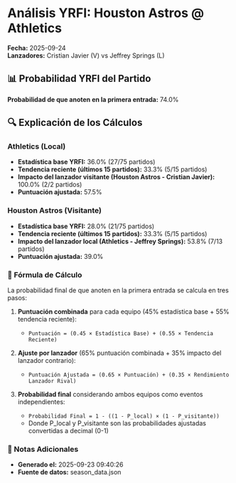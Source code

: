 # Análisis YRFI: Houston Astros @ Athletics

**Fecha:** 2025-09-24  
**Lanzadores:** Cristian Javier (V) vs Jeffrey Springs (L)

## 📊 Probabilidad YRFI del Partido

**Probabilidad de que anoten en la primera entrada:** 74.0%

## 🔍 Explicación de los Cálculos

### Athletics (Local)
- **Estadística base YRFI:** 36.0% (27/75 partidos)
- **Tendencia reciente (últimos 15 partidos):** 33.3% (5/15 partidos)
- **Impacto del lanzador visitante (Houston Astros - Cristian Javier):** 100.0% (2/2 partidos)
- **Puntuación ajustada:** 57.5%

### Houston Astros (Visitante)
- **Estadística base YRFI:** 28.0% (21/75 partidos)
- **Tendencia reciente (últimos 15 partidos):** 33.3% (5/15 partidos)
- **Impacto del lanzador local (Athletics - Jeffrey Springs):** 53.8% (7/13 partidos)
- **Puntuación ajustada:** 39.0%

### 📝 Fórmula de Cálculo

La probabilidad final de que anoten en la primera entrada se calcula en tres pasos:

1. **Puntuación combinada** para cada equipo (45% estadística base + 55% tendencia reciente):
   - `Puntuación = (0.45 × Estadística Base) + (0.55 × Tendencia Reciente)`

2. **Ajuste por lanzador** (65% puntuación combinada + 35% impacto del lanzador contrario):
   - `Puntuación Ajustada = (0.65 × Puntuación) + (0.35 × Rendimiento Lanzador Rival)`

3. **Probabilidad final** considerando ambos equipos como eventos independientes:
   - `Probabilidad Final = 1 - ((1 - P_local) × (1 - P_visitante))`
   - Donde P_local y P_visitante son las probabilidades ajustadas convertidas a decimal (0-1)

### 📌 Notas Adicionales

- **Generado el:** 2025-09-23 09:40:26
- **Fuente de datos:** season_data.json
